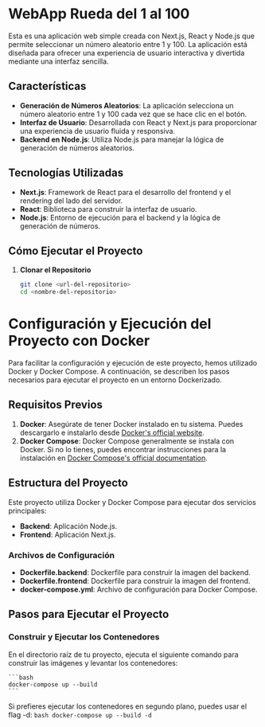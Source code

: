 # WebApp Rueda del 1 al 100

Esta es una aplicación web simple creada con Next.js, React y Node.js que permite seleccionar un número aleatorio entre 1 y 100. La aplicación está diseñada para ofrecer una experiencia de usuario interactiva y divertida mediante una interfaz sencilla.

## Características

- **Generación de Números Aleatorios**: La aplicación selecciona un número aleatorio entre 1 y 100 cada vez que se hace clic en el botón.
- **Interfaz de Usuario**: Desarrollada con React y Next.js para proporcionar una experiencia de usuario fluida y responsiva.
- **Backend en Node.js**: Utiliza Node.js para manejar la lógica de generación de números aleatorios.

## Tecnologías Utilizadas

- **Next.js**: Framework de React para el desarrollo del frontend y el rendering del lado del servidor.
- **React**: Biblioteca para construir la interfaz de usuario.
- **Node.js**: Entorno de ejecución para el backend y la lógica de generación de números.

## Cómo Ejecutar el Proyecto

1. **Clonar el Repositorio**

   ```bash
   git clone <url-del-repositorio>
   cd <nombre-del-repositorio>
   ```

# Configuración y Ejecución del Proyecto con Docker

Para facilitar la configuración y ejecución de este proyecto, hemos utilizado Docker y Docker Compose. A continuación, se describen los pasos necesarios para ejecutar el proyecto en un entorno Dockerizado.

## Requisitos Previos

1. **Docker**: Asegúrate de tener Docker instalado en tu sistema. Puedes descargarlo e instalarlo desde [Docker's official website](https://www.docker.com/get-started).
2. **Docker Compose**: Docker Compose generalmente se instala con Docker. Si no lo tienes, puedes encontrar instrucciones para la instalación en [Docker Compose's official documentation](https://docs.docker.com/compose/install/).

## Estructura del Proyecto

Este proyecto utiliza Docker y Docker Compose para ejecutar dos servicios principales:

- **Backend**: Aplicación Node.js.
- **Frontend**: Aplicación Next.js.

### Archivos de Configuración

- **Dockerfile.backend**: Dockerfile para construir la imagen del backend.
- **Dockerfile.frontend**: Dockerfile para construir la imagen del frontend.
- **docker-compose.yml**: Archivo de configuración para Docker Compose.

## Pasos para Ejecutar el Proyecto

### Construir y Ejecutar los Contenedores

En el directorio raíz de tu proyecto, ejecuta el siguiente comando para construir las imágenes y levantar los contenedores:

    ```bash
    docker-compose up --build
    ```
Si prefieres ejecutar los contenedores en segundo plano, puedes usar el flag -d:
    ```bash
    docker-compose up --build -d
    ```